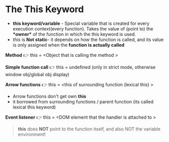 # The This Keyword

- **this keyword/variable** - Special variable that is created for every execution context(every function). Takes the value of (point to) the **\*owner\***  of the function in which the this keyword is used.
- *this* is **Not static**- it depends on how the function is called, and its value  is only assigned when the **function is actually called**

**Method** 👉 this = \<Object that is calling the method \>

**Simple  function call** 👉 this = undefined (only in strict mode, otherwise window obj/global obj display)

**Arrow functions** 👉 this = \<this of surrounding function (lexical this) \>
    
- Arrow functions don't get own **this**
- it borrowed from surrounding functions / parent function (its called lexical this keyword)

**Event listener** 👉 this = \<DOM element that the handler is attached to \>

> **this** does **NOT** point to the function itself, and also NOT the variable environment!